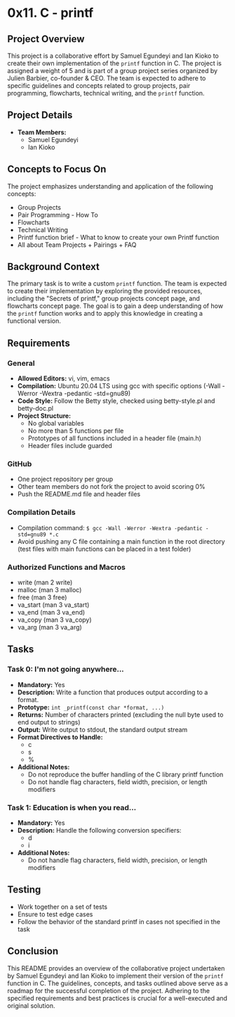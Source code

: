 # 0x11. C - printf

## Project Overview

This project is a collaborative effort by Samuel Egundeyi and Ian Kioko to create their own implementation of the `printf` function in C. The project is assigned a weight of 5 and is part of a group project series organized by Julien Barbier, co-founder & CEO. The team is expected to adhere to specific guidelines and concepts related to group projects, pair programming, flowcharts, technical writing, and the `printf` function.

## Project Details

- **Team Members:**
  - Samuel Egundeyi
  - Ian Kioko

## Concepts to Focus On

The project emphasizes understanding and application of the following concepts:

- Group Projects
- Pair Programming - How To
- Flowcharts
- Technical Writing
- Printf function brief - What to know to create your own Printf function
- All about Team Projects + Pairings + FAQ

## Background Context

The primary task is to write a custom `printf` function. The team is expected to create their implementation by exploring the provided resources, including the "Secrets of printf," group projects concept page, and flowcharts concept page. The goal is to gain a deep understanding of how the `printf` function works and to apply this knowledge in creating a functional version.

## Requirements

### General

- **Allowed Editors:** vi, vim, emacs
- **Compilation:** Ubuntu 20.04 LTS using gcc with specific options (-Wall -Werror -Wextra -pedantic -std=gnu89)
- **Code Style:** Follow the Betty style, checked using betty-style.pl and betty-doc.pl
- **Project Structure:**
  - No global variables
  - No more than 5 functions per file
  - Prototypes of all functions included in a header file (main.h)
  - Header files include guarded

### GitHub

- One project repository per group
- Other team members do not fork the project to avoid scoring 0%
- Push the README.md file and header files

### Compilation Details

- Compilation command: `$ gcc -Wall -Werror -Wextra -pedantic -std=gnu89 *.c`
- Avoid pushing any C file containing a main function in the root directory (test files with main functions can be placed in a test folder)

### Authorized Functions and Macros

- write (man 2 write)
- malloc (man 3 malloc)
- free (man 3 free)
- va_start (man 3 va_start)
- va_end (man 3 va_end)
- va_copy (man 3 va_copy)
- va_arg (man 3 va_arg)

## Tasks

### Task 0: I'm not going anywhere...

- **Mandatory:** Yes
- **Description:** Write a function that produces output according to a format.
- **Prototype:** `int _printf(const char *format, ...)`
- **Returns:** Number of characters printed (excluding the null byte used to end output to strings)
- **Output:** Write output to stdout, the standard output stream
- **Format Directives to Handle:**
  - c
  - s
  - %
- **Additional Notes:**
  - Do not reproduce the buffer handling of the C library printf function
  - Do not handle flag characters, field width, precision, or length modifiers

### Task 1: Education is when you read...

- **Mandatory:** Yes
- **Description:** Handle the following conversion specifiers:
  - d
  - i
- **Additional Notes:**
  - Do not handle flag characters, field width, precision, or length modifiers

## Testing

- Work together on a set of tests
- Ensure to test edge cases
- Follow the behavior of the standard printf in cases not specified in the task

## Conclusion

This README provides an overview of the collaborative project undertaken by Samuel Egundeyi and Ian Kioko to implement their version of the `printf` function in C. The guidelines, concepts, and tasks outlined above serve as a roadmap for the successful completion of the project. Adhering to the specified requirements and best practices is crucial for a well-executed and original solution.
